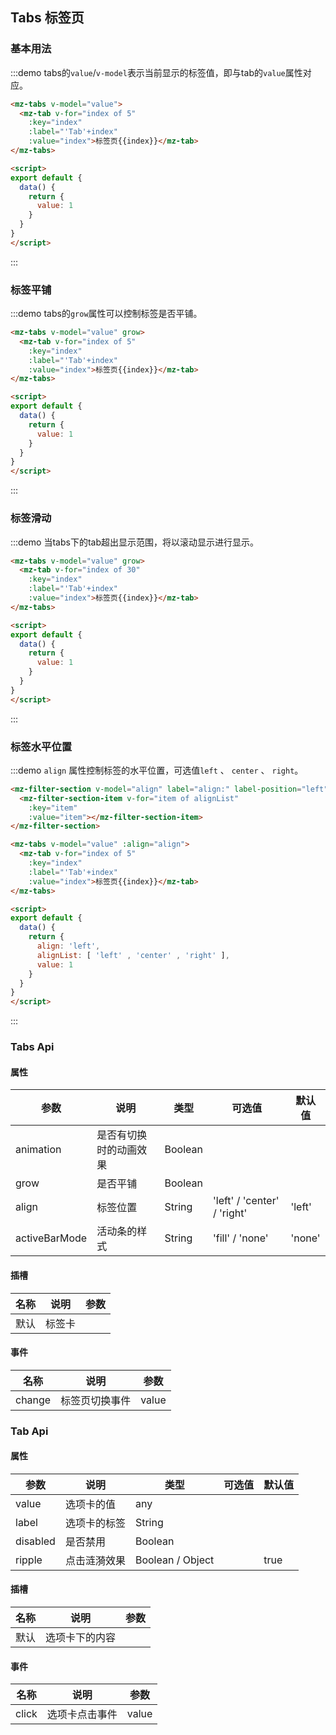 ## Tabs 标签页

### 基本用法

:::demo tabs的`value`/`v-model`表示当前显示的标签值，即与tab的`value`属性对应。
```html
<mz-tabs v-model="value">
  <mz-tab v-for="index of 5"
    :key="index"
    :label="'Tab'+index"
    :value="index">标签页{{index}}</mz-tab>
</mz-tabs>

<script>
export default {
  data() {
    return {
      value: 1
    }
  }
}
</script>
```
:::

### 标签平铺
:::demo tabs的`grow`属性可以控制标签是否平铺。
```html
<mz-tabs v-model="value" grow>
  <mz-tab v-for="index of 5"
    :key="index"
    :label="'Tab'+index"
    :value="index">标签页{{index}}</mz-tab>
</mz-tabs>

<script>
export default {
  data() {
    return {
      value: 1
    }
  }
}
</script>
```
:::

### 标签滑动
:::demo 当tabs下的tab超出显示范围，将以滚动显示进行显示。
```html
<mz-tabs v-model="value" grow>
  <mz-tab v-for="index of 30"
    :key="index"
    :label="'Tab'+index"
    :value="index">标签页{{index}}</mz-tab>
</mz-tabs>

<script>
export default {
  data() {
    return {
      value: 1
    }
  }
}
</script>
```
:::

### 标签水平位置
:::demo `align` 属性控制标签的水平位置，可选值`left` 、 `center` 、 `right`。
```html
<mz-filter-section v-model="align" label="align:" label-position="left">
  <mz-filter-section-item v-for="item of alignList"
    :key="item"
    :value="item"></mz-filter-section-item>
</mz-filter-section>

<mz-tabs v-model="value" :align="align">
  <mz-tab v-for="index of 5"
    :key="index"
    :label="'Tab'+index"
    :value="index">标签页{{index}}</mz-tab>
</mz-tabs>

<script>
export default {
  data() {
    return {
      align: 'left',
      alignList: [ 'left' , 'center' , 'right' ],
      value: 1
    }
  }
}
</script>
```
:::


### Tabs Api
#### 属性
| 参数 | 说明 | 类型 | 可选值 |默认值|
| --- | --- | --- | --- | --- |
|animation|是否有切换时的动画效果|Boolean|||
|grow|是否平铺|Boolean|||
|align|标签位置|String|'left' / 'center' / 'right'|'left'|
|activeBarMode|活动条的样式|String|'fill' / 'none'|'none'|

#### 插槽
| 名称 | 说明 | 参数 |
| --- | --- | --- |
|默认|标签卡||

#### 事件
| 名称 | 说明 | 参数 |
| --- | --- | --- |
|change|标签页切换事件|value|

### Tab Api
#### 属性
| 参数 | 说明 | 类型 | 可选值 |默认值|
| --- | --- | --- | --- | --- |
|value|选项卡的值|any|||
|label|选项卡的标签|String|||
|disabled|是否禁用|Boolean|||
| ripple | 点击涟漪效果 | Boolean / Object | | true |

#### 插槽
| 名称 | 说明 | 参数 |
| --- | --- | --- |
|默认|选项卡下的内容||

#### 事件
| 名称 | 说明 | 参数 |
| --- | --- | --- |
|click|选项卡点击事件|value|